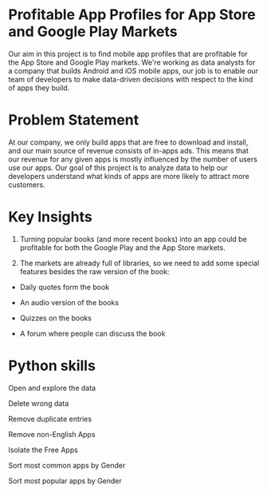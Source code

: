 # Profitable App Profiles for App Store and Google Play Markets

Our aim in this project is to find mobile app profiles that are profitable for the App Store and Google Play markets. We're working as data analysts for a company that builds Android and iOS mobile apps, our job is to enable our team of developers to make data-driven decisions with respect to the kind of apps they build.

# Problem Statement
At our company, we only build apps that are free to download and install, and our main source of revenue consists of in-apps ads. This means that our revenue for any given apps is mostly influenced by the number of users use our apps. Our goal of this project is to analyze data to help our developers understand what kinds of apps are more likely to attract more customers.

# Key Insights
1. Turning popular books (and more recent books) into an app could be profitable for both the Google Play and the App Store markets.

2. The markets are already full of libraries, so we need to add some special features besides the raw version of the book:

  +  Daily quotes form the book

  -  An audio version of the books

  -  Quizzes on the books

  -  A forum where people can discuss the book

# Python skills 

Open and explore the data

Delete wrong data

Remove duplicate entries

Remove non-English Apps

Isolate the Free Apps

Sort most common apps by Gender

Sort most popular apps by Gender

